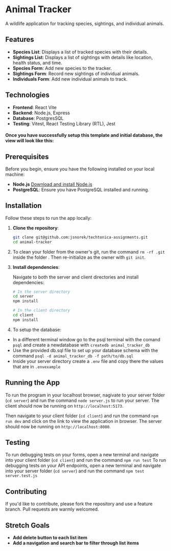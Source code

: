 # Animal Tracker

A wildlife application for tracking species, sightings, and individual animals. 

## Features
- **Species List**: Displays a list of tracked species with their details.
- **Sightings List**: Displays a list of sightings with details like location, health status, and time.
- **Species Form**: Add new species to the tracker.
- **Sightings Form**: Record new sightings of individual animals.
- **Individuals Form**: Add new individual animals to track.

## Technologies
- **Frontend**: React Vite
- **Backend**: Node.js, Express
- **Database**: PostgresSQL
- **Testing**: Vitest, React Testing Library (RTL), Jest

#### Once you have successfully setup this template and initial database, the view will look like this:

## Prerequisites

Before you begin, ensure you have the following installed on your local machine:
- **Node.js** [Download and install Node.js](https://nodejs.org/)
- **PostgreSQL**: Ensure you have PostgreSQL installed and running.

## Installation

Follow these steps to run the app locally:

1. **Clone the repository**:
    ```bash
    git clone git@github.com:jsnorek/techtonica-assignments.git
    cd animal-tracker
    ```
2. To clean your folder from the owner's git, run the command `rm -rf .git` inside the folder <NAMENEWDIRECTORY>. Then re-initialize as the owner with `git init`.

3. **Install dependencies**:

    Navigate to both the server and client directories and install dependencies:

    ```bash
    # In the server directory 
    cd server
    npm install
    
    # In the client directory
    cd client
    npm install
    ```
4. To setup the database:
* In a different terminal window go to the psql terminal with the comand `psql` and create a newdatabase with `createdb animal_tracker_db`
* Use the provided db.sql file to set up your database schema with the command `psql -d animal_tracker_db -f path/to/db.sql`
* Inside your server directory create a `.env` file and copy there the values that are in `.envexample`

## Running the App

To run the program in your localhost browser, nagivate to your server folder (`cd server`) and run the command `node server.js` to run your server. 
The client should now be running on `http://localhost:5173`.

Then navigate to your client folder (`cd client`) and run the command `npm run dev` and click on the link to view the application in browser.
The server should now be running on `http://localhost:8080`.

## Testing

To run debugging tests on your forms, open a new terminal and navigate into your client folder (`cd client`) and run the command `npm run test`
To run debugging tests on your API endpoints, open a new terminal and navigate into your server folder (`cd server`) and run the command `npm test server.test.js`

## Contributing

If you'd like to contribute, please fork the repository and use a feature branch. Pull requests are warmly welcomed.

## Stretch Goals

- **Add delete button to each list item**
- **Add a navigation and search bar to filter through list items**
